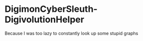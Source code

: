 # DigimonCyberSleuth-DigivolutionHelper
Because I was too lazy to constantly look up some stupid graphs
